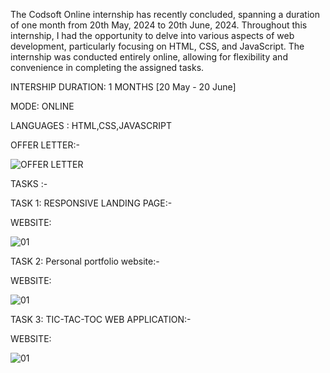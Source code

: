 The Codsoft Online internship has recently concluded, spanning a duration of one month from 20th May, 2024 to 20th June, 2024. Throughout this internship, I had the opportunity to delve into various aspects of web development, particularly focusing on HTML, CSS, and JavaScript. The internship was conducted entirely online, allowing for flexibility and convenience in completing the assigned tasks.

INTERSHIP DURATION: 1 MONTHS [20 May - 20 June]


MODE: ONLINE

LANGUAGES : HTML,CSS,JAVASCRIPT

OFFER LETTER:-

![OFFER LETTER](https://github.com/siddhant-gayakwad/Prodigy-InfoTech-/assets/101993978/f89ec6f1-9c17-476a-b158-2d957a50db19)

 TASKS :-

TASK 1: RESPONSIVE LANDING PAGE:-

WEBSITE: []()

![01]()

TASK 2: Personal portfolio website:-

WEBSITE: []()

![01]()

TASK 3: TIC-TAC-TOC WEB APPLICATION:-

WEBSITE: []()

![01]()

